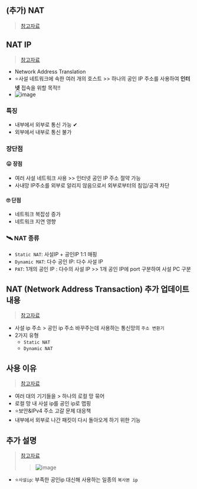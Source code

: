 ## (추가) NAT
> [참고자료](https://run-it.tistory.com/24)
## NAT IP
> [참고자료](https://blog.voidmainvoid.net/319)
- Network Address Translation
- ⭐사설 네트워크에 속한 여러 개의 호스트  >> 하나의 공인 IP 주소를 사용하여 **인터넷** 접속을 위할 목적!!
- ![image](https://user-images.githubusercontent.com/61215550/233896904-1d443a85-3848-48b3-9831-94a2bf19a8ce.png)

### 특징
- 내부에서 외부로 통신 가능 ✔
- 외부에서 내부로 통신 불가

### 장단점
#### 😛 장점
- 여러 사설 네트워크 사용 >> 인터넷 공인 IP 주소 절약 가능
- 사내망 IP주소를 외부로 알리지 않음으로서 외부로부터의 침입/공격 차단
#### 🙄 단점
- 네트워크 복잡성 증가
- 네트워크 지연 영향
### 🛰 NAT 종류
- `Static NAT`: 사설IP + 공인IP 1:1 매핑
- `Dynamic MAT`: 다수 공인 IP: 다수 사설 IP
- `PAT`: 1개의 공인 IP : 다수의 사설 IP >> 1개 공인 IP에 port 구분하여 사설 PC 구분

## NAT (Network Address Transaction) 추가 업데이트 내용
> [참고자료](https://blog.naver.com/skyhomo/220049937649)
- 사설 ip 주소 > 공인 ip 주소 바꾸주는데 사용하는 통신망의 `주소 변환기`
- 2가지 유형
  - `Static NAT`
  - `Dynamic NAT`

## 사용 이유
> [참고자료](https://isaac56.github.io/network/2021/01/07/NAT/)
- 여러 대의 기기들을 > 하나의 로컬 망 묶어
- 로컬 망 내 사설 ip를 공인 ip로 맵핑
- ⭐보안&IPv4 주소 고갈 문제 대응책
- 내부에서 외부로 나간 패킷이 다시 돌아오게 하기 위한 기능

## 추가 설명
> [참고자료](https://onlythisone.tistory.com/entry/NAT-Static-NAT)
>> ![image](https://github.com/hyunolike/info-docs/assets/61215550/38bca040-8fd4-462e-a026-f415d1e29855)
- ⭐`사설ip`: 부족한 공인ip 대신해 사용하는 일종의 `복사본 ip`

